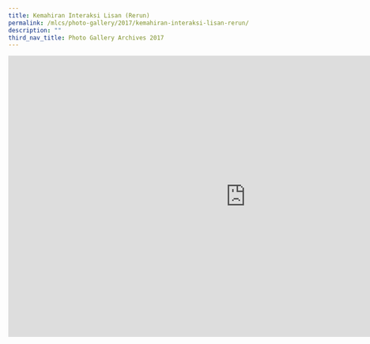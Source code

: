 ```yaml
---
title: Kemahiran Interaksi Lisan (Rerun)
permalink: /mlcs/photo-gallery/2017/kemahiran-interaksi-lisan-rerun/
description: ""
third_nav_title: Photo Gallery Archives 2017
---
```

<iframe allowfullscreen="true" height="569" width="960" frameborder="0" src="https://docs.google.com/presentation/d/e/2PACX-1vRxA07BABUt_DTrFEat2xqvd_SAdnx5POa2OR_uNmsVNK55fsnrh2LULdLOOBIniFrg-LI7zRx8W7vJ/embed?start=false&amp;loop=false&amp;delayms=3000"></iframe>